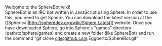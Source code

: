 Welcome to the SphereBot wiki!<br>
SphereBot is an IRC bot written in JavaScript using Sphere. In order to use this, you need to get Sphere. You can download the latest version at the [[Spherical|http://spheredev.org/wiki/Sphere:Latest]] website. Once you have downloaded Sphere, go into Sphere's "games" directory (path/to/sphere/games) and create a new folder (like SphereBot) and run the command "git clone git@github.com:Eggbertx/SphereBot.git"